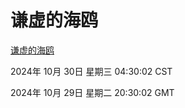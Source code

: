 # 谦虚的海鸥
[谦虚的海鸥](http://219.139.197.74:56308/qxdho/course/base/hotlink/index.php)

2024年 10月 30日 星期三 04:30:02 CST

2024年 10月 29日 星期二 20:30:02 GMT
